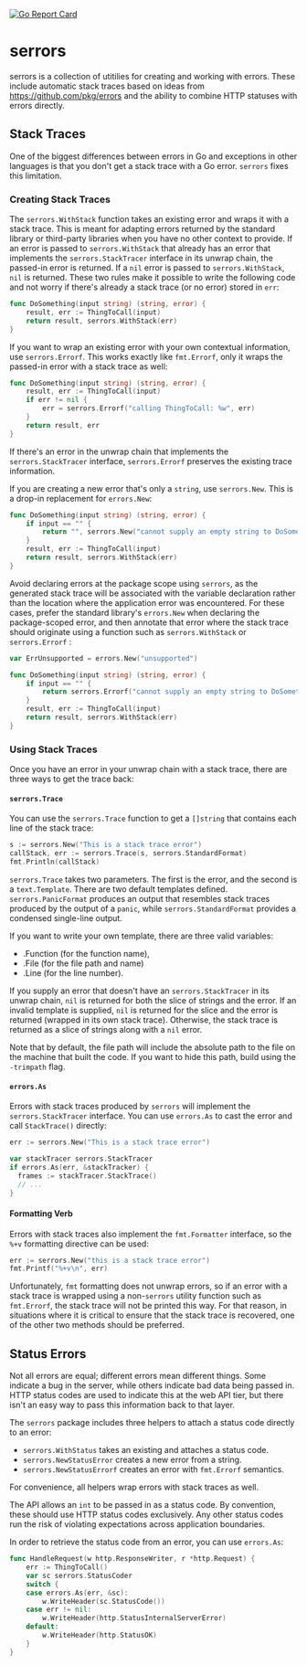 [![Go Report Card](https://goreportcard.com/badge/github.com/morningconsult/serrors)](https://goreportcard.com/report/github.com/morningconsult/serrors)
# serrors

serrors is a collection of utitilies for creating and working with errors.
These include automatic stack traces based on ideas from
<https://github.com/pkg/errors> and the ability to combine HTTP statuses with
errors directly.

## Stack Traces

One of the biggest differences between errors in Go and exceptions in other
languages is that you don't get a stack trace with a Go error. `serrors` fixes
this limitation.

### Creating Stack Traces

The `serrors.WithStack` function takes an existing error and wraps it with a
stack trace. This is meant for adapting errors returned by the standard library
or third-party libraries when you have no other context to provide. If an error
is passed to `serrors.WithStack` that already has an error that implements the
`serrors.StackTracer` interface in its unwrap chain, the passed-in error is
returned. If a `nil` error is passed to `serrors.WithStack`, `nil` is returned.
These two rules make it possible to write the following code and not worry if
there's already a stack trace (or no error) stored in `err`:

```go
func DoSomething(input string) (string, error) {
    result, err := ThingToCall(input)
    return result, serrors.WithStack(err)
}
```

If you want to wrap an existing error with your own contextual information, use
`serrors.Errorf`. This works exactly like `fmt.Errorf`, only it wraps the passed-in
error with a stack trace as well:

```go
func DoSomething(input string) (string, error) {
    result, err := ThingToCall(input)
    if err != nil {
        err = serrors.Errorf("calling ThingToCall: %w", err)
    }
    return result, err
}
```

If there's an error in the unwrap chain that implements the
`serrors.StackTracer` interface, `serrors.Errorf` preserves the existing trace
information.

If you are creating a new error that's only a `string`, use `serrors.New`. This
is a drop-in replacement for `errors.New`:

```go
func DoSomething(input string) (string, error) {
    if input == "" {
        return "", serrors.New("cannot supply an empty string to DoSomething")
    }
    result, err := ThingToCall(input)
    return result, serrors.WithStack(err)
}
```

Avoid declaring errors at the package scope using `serrors`, as the generated
stack trace will be associated with the variable declaration rather than the
location where the application error was encountered. For these cases, prefer
the standard library's `errors.New` when declaring the package-scoped error,
and then annotate that error where the stack trace should originate using a
function such as `serrors.WithStack` or `serrors.Errorf` :

```go
var ErrUnsupported = errors.New("unsupported")

func DoSomething(input string) (string, error) {
    if input == "" {
        return serrors.Errorf("cannot supply an empty string to DoSomething: %w", ErrUnsupported)
    }
    result, err := ThingToCall(input)
    return result, serrors.WithStack(err)
}
```

### Using Stack Traces

Once you have an error in your unwrap chain with a stack trace, there are three
ways to get the trace back:

#### `serrors.Trace`

You can use the `serrors.Trace` function to get a `[]string` that contains each
line of the stack trace:

```go
s := serrors.New("This is a stack trace error")
callStack, err := serrors.Trace(s, serrors.StandardFormat)
fmt.Println(callStack)
```

`serrors.Trace` takes two parameters. The first is the error, and the second is
a `text.Template`. There are two default templates defined.
`serrors.PanicFormat` produces an output that resembles stack traces produced
by the output of a `panic`, while `serrors.StandardFormat` provides a condensed
single-line output.

If you want to write your own template, there are three valid variables:

- .Function (for the function name),
- .File (for the file path and name)
- .Line (for the line number).

If you supply an error that doesn't have an `serrors.StackTracer` in its unwrap
chain, `nil` is returned for both the slice of strings and the error. If an
invalid template is supplied, `nil` is returned for the slice and the error is
returned (wrapped in its own stack trace). Otherwise, the stack trace is
returned as a slice of strings along with a `nil` error.

Note that by default, the file path will include the absolute path to the file
on the machine that built the code. If you want to hide this path, build using
the `-trimpath` flag.

#### `errors.As`

Errors with stack traces produced by `serrors` will implement the
`serrors.StackTracer` interface. You can use `errors.As` to cast the error and
call `StackTrace()` directly:

```go
err := serrors.New("This is a stack trace error")

var stackTracer serrors.StackTracer
if errors.As(err, &stackTracker) {
  frames := stackTracer.StackTrace()
  // ...
}
```

#### Formatting Verb

Errors with stack traces also implement the `fmt.Formatter` interface, so the
`%+v` formatting directive can be used:

```go
err := serrors.New("this is a stack trace error")
fmt.Printf("%+v\n", err)
```

Unfortunately, `fmt` formatting does not unwrap errors, so if an error with a
stack trace is wrapped using a non-`serrors` utility function such as
`fmt.Errorf`, the stack trace will not be printed this way. For that reason,
in situations where it is critical to ensure that the stack trace is recovered,
one of the other two methods should be preferred.

## Status Errors

Not all errors are equal; different errors mean different things. Some indicate
a bug in the server, while others indicate bad data being passed in. HTTP
status codes are used to indicate this at the web API tier, but there isn't an
easy way to pass this information back to that layer.

The `serrors` package includes three helpers to attach a status code directly
to an error:

- `serrors.WithStatus` takes an existing and attaches a status code.
- `serrors.NewStatusError` creates a new error from a string.
- `serrors.NewStatusErrorf` creates an error with `fmt.Errorf` semantics.

For convenience, all helpers wrap errors with stack traces as well.

The API allows an `int` to be passed in as a status code. By convention, these
should use HTTP status codes exclusively. Any other status codes run the risk
of violating expectations across application boundaries.

In order to retrieve the status code from an error, you can use `errors.As`:

```go
func HandleRequest(w http.ResponseWriter, r *http.Request) {
    err := ThingToCall()
    var sc serrors.StatusCoder
    switch {
    case errors.As(err, &sc):
        w.WriteHeader(sc.StatusCode())
    case err != nil:
        w.WriteHeader(http.StatusInternalServerError)
    default:
        w.WriteHeader(http.StatusOK)
    }
}
```
